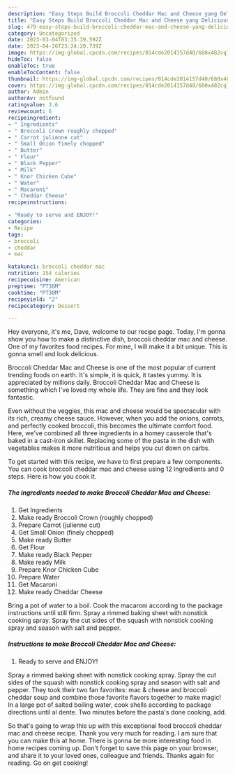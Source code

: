 ```yaml
---
description: "Easy Steps Build Broccoli Cheddar Mac and Cheese yang Delicious"
title: "Easy Steps Build Broccoli Cheddar Mac and Cheese yang Delicious"
slug: 479-easy-steps-build-broccoli-cheddar-mac-and-cheese-yang-delicious
category: Uncategorized
date: 2023-03-04T03:35:39.592Z
date: 2023-04-26T23:24:20.739Z
image: https://img-global.cpcdn.com/recipes/014cde2014157d40/680x482cq70/broccoli-cheddar-mac-and-cheese-recipe-main-photo.jpg
hideToc: false
enableToc: true
enableTocContent: false
thumbnail: https://img-global.cpcdn.com/recipes/014cde2014157d40/680x482cq70/broccoli-cheddar-mac-and-cheese-recipe-main-photo.jpg
cover: https://img-global.cpcdn.com/recipes/014cde2014157d40/680x482cq70/broccoli-cheddar-mac-and-cheese-recipe-main-photo.jpg
author: Admin
authorAv: notfound
ratingvalue: 3.6
reviewcount: 6
recipeingredient:
- " Ingredients"
- " Broccoli Crown roughly chopped"
- " Carrot julienne cut"
- " Small Onion finely chopped"
- " Butter"
- " Flour"
- " Black Pepper"
- " Milk"
- " Knor Chicken Cube"
- " Water"
- " Macaroni"
- " Cheddar Cheese"
recipeinstructions:

- "Ready to serve and ENJOY!"
categories:
- Recipe
tags:
- broccoli
- cheddar
- mac

katakunci: broccoli cheddar mac 
nutrition: 154 calories
recipecuisine: American
preptime: "PT36M"
cooktime: "PT30M"
recipeyield: "2"
recipecategory: Dessert

---
```



Hey everyone, it's me, Dave, welcome to our recipe page. Today, I'm gonna show you how to make a distinctive dish, broccoli cheddar mac and cheese. One of my favorites food recipes. For mine, I will make it a bit unique. This is gonna smell and look delicious.

Broccoli Cheddar Mac and Cheese is one of the most popular of current trending foods on earth. It's simple, it is quick, it tastes yummy. It is appreciated by millions daily. Broccoli Cheddar Mac and Cheese is something which I've loved my whole life. They are fine and they look fantastic.

Even without the veggies, this mac and cheese would be spectacular with its rich, creamy cheese sauce. However, when you add the onions, carrots, and perfectly cooked broccoli, this becomes the ultimate comfort food. Here, we&#39;ve combined all three ingredients in a homey casserole that&#39;s baked in a cast-iron skillet. Replacing some of the pasta in the dish with vegetables makes it more nutritious and helps you cut down on carbs.


To get started with this recipe, we have to first prepare a few components. You can cook broccoli cheddar mac and cheese using 12 ingredients and 0 steps. Here is how you cook it.

<!--inarticleads1-->

##### The ingredients needed to make Broccoli Cheddar Mac and Cheese:

1. Get  Ingredients
1. Make ready  Broccoli Crown (roughly chopped)
1. Prepare  Carrot (julienne cut)
1. Get  Small Onion (finely chopped)
1. Make ready  Butter
1. Get  Flour
1. Make ready  Black Pepper
1. Make ready  Milk
1. Prepare  Knor Chicken Cube
1. Prepare  Water
1. Get  Macaroni
1. Make ready  Cheddar Cheese


Bring a pot of water to a boil. Cook the macaroni according to the package instructions until still firm. Spray a rimmed baking sheet with nonstick cooking spray. Spray the cut sides of the squash with nonstick cooking spray and season with salt and pepper. 

<!--inarticleads2-->

##### Instructions to make Broccoli Cheddar Mac and Cheese:


1. Ready to serve and ENJOY!

Spray a rimmed baking sheet with nonstick cooking spray. Spray the cut sides of the squash with nonstick cooking spray and season with salt and pepper. They took their two fan favorites: mac &amp; cheese and broccoli cheddar soup and combine those favorite flavors together to make magic! In a large pot of salted boiling water, cook shells according to package directions until al dente. Two minutes before the pasta&#39;s done cooking, add. 

So that's going to wrap this up with this exceptional food broccoli cheddar mac and cheese recipe. Thank you very much for reading. I am sure that you can make this at home. There is gonna be more interesting food in home recipes coming up. Don't forget to save this page on your browser, and share it to your loved ones, colleague and friends. Thanks again for reading. Go on get cooking!
